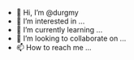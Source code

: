 - 👋 Hi, I’m @durgmy
- 👀 I’m interested in ...
- 🌱 I’m currently learning ...
- 💞️ I’m looking to collaborate on ...
- 📫 How to reach me ...

<!---
durgmy/durgmy is a ✨ special ✨ repository because its `README.md` (this file) appears on your GitHub profile.
You can click the Preview link to take a look at your changes.
--->
